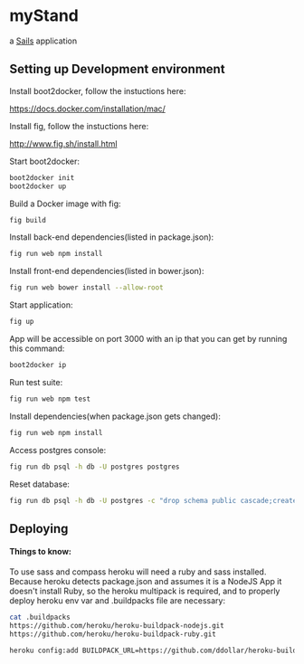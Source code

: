 # myStand

a [Sails](http://sailsjs.org) application

## Setting up Development environment

Install boot2docker, follow the instuctions here:

https://docs.docker.com/installation/mac/

Install fig, follow the instuctions here:

http://www.fig.sh/install.html

Start boot2docker:

```bash
boot2docker init
boot2docker up
```

Build a Docker image with fig:

```bash
fig build
```

Install back-end dependencies(listed in package.json):

```bash
fig run web npm install
```

Install front-end dependencies(listed in bower.json):

```bash
fig run web bower install --allow-root
```

Start application:

```bash
fig up
```

App will be accessible on port 3000 with an ip that you can get by running this command:

```bash
boot2docker ip
```

Run test suite:

```bash
fig run web npm test
```

Install dependencies(when package.json gets changed):
```bash
fig run web npm install
```

Access postgres console:

```bash
fig run db psql -h db -U postgres postgres
```

Reset database:

```bash
fig run db psql -h db -U postgres -c "drop schema public cascade;create schema public"
```

## Deploying

#### Things to know:

To use sass and compass heroku will need a ruby and sass installed. Because heroku detects package.json and assumes it is a NodeJS App it doesn't install Ruby, so the heroku multipack is required, and to properly deploy heroku env var and .buildpacks file are necessary:

```bash
cat .buildpacks
https://github.com/heroku/heroku-buildpack-nodejs.git
https://github.com/heroku/heroku-buildpack-ruby.git
```

```bash
heroku config:add BUILDPACK_URL=https://github.com/ddollar/heroku-buildpack-multi.git
```
